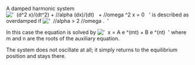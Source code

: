 A damped harmonic system
!['  (d\^2 x)/(dt\^2) + //alpha (dx)/(dt)   + //omega \^2 x = 0   '](../dictionary/equation_images/2098.1..png)
is described as overdamped if
!['  //alpha \> 2 //omega .  '](../dictionary/equation_images/2098.2..png)

In this case the equation is solved by
!['  x = A e \^(mt) + B e \^(nt)  '](../dictionary/equation_images/2098.3..png)
where m and n are the roots of the auxiliary equation.

The system does not oscillate at all; it simply returns to the
equilibrium position and stays there.
